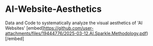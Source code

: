 # AI-Website-Aesthetics
Data and Code to systematically analyze the visual aesthetics of 'AI Websites'
[embed]https://github.com/user-attachments/files/19444776/2025-03-12.AI.Sparkle.Methodology.pdf)[/embed]
